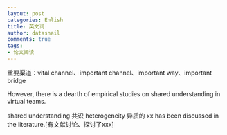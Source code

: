 ```yaml
---
layout: post
categories: Enlish
title: 英文词
author: datasnail
comments: true
tags:
- 论文阅读
---
```


重要渠道：vital channel、important channel、important way、important bridge

However, there is a dearth of empirical studies on shared understanding in virtual teams.

shared understanding 共识
heterogeneity 异质的
xx has been discussed in the literature.[有文献讨论、探讨了xxx]